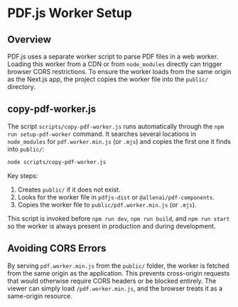 # PDF.js Worker Setup

## Overview
PDF.js uses a separate worker script to parse PDF files in a web worker. Loading this worker from a CDN or from `node_modules` directly can trigger browser CORS restrictions. To ensure the worker loads from the same origin as the Next.js app, the project copies the worker file into the `public/` directory.

## copy-pdf-worker.js
The script `scripts/copy-pdf-worker.js` runs automatically through the `npm run setup-pdf-worker` command. It searches several locations in `node_modules` for `pdf.worker.min.js` (or `.mjs`) and copies the first one it finds into `public/`:

```bash
node scripts/copy-pdf-worker.js
```

Key steps:

1. Creates `public/` if it does not exist.
2. Looks for the worker file in `pdfjs-dist` or `@allenai/pdf-components`.
3. Copies the worker file to `public/pdf.worker.min.js` (or `.mjs`).

This script is invoked before `npm run dev`, `npm run build`, and `npm run start` so the worker is always present in production and during development.

## Avoiding CORS Errors
By serving `pdf.worker.min.js` from the `public/` folder, the worker is fetched from the same origin as the application. This prevents cross-origin requests that would otherwise require CORS headers or be blocked entirely. The viewer can simply load `/pdf.worker.min.js`, and the browser treats it as a same-origin resource.
